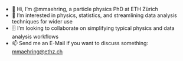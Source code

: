 - 👋 Hi, I’m @mmaehring, a particle physics PhD at ETH Zürich
- 👀 I’m interested in physics, statistics, and streamlining data analysis techniques for wider use
- 🗄️ I’m looking to collaborate on simplifying typical physics and data analysis workflows
- 📫 Send me an E-Mail if you want to discuss something: mmaehring@ethz.ch

<!---
mmaehring/mmaehring is a ✨ special ✨ repository because its `README.md` (this file) appears on your GitHub profile.
You can click the Preview link to take a look at your changes.
--->
